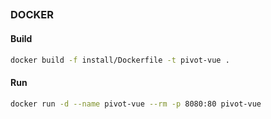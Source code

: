 ## 

### DOCKER 

#### Build 

```bash
docker build -f install/Dockerfile -t pivot-vue .
```

#### Run 

```bash
docker run -d --name pivot-vue --rm -p 8080:80 pivot-vue
```
